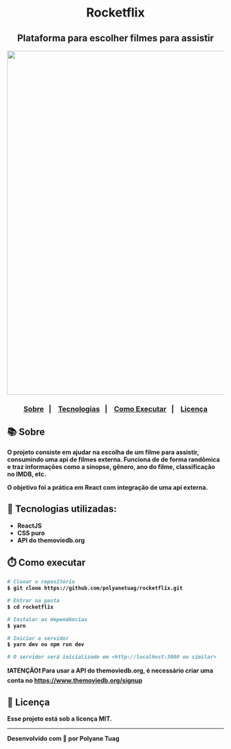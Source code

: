 <div align="center">
  <h1><b>Rocketflix<b></h1>
  <h2>Plataforma para escolher filmes para assistir </h2>
  <img justify-content="center" width= '800' src="./public/assets/gifRocketflix.gif" />
</div>

<h3 align="center">  
  <p align="center">
    <a href="#-sobre">Sobre</a>&nbsp;&nbsp;&nbsp;|&nbsp;&nbsp;&nbsp;
    <a href="#-tecnologias">Tecnologias</a>&nbsp;&nbsp;&nbsp;|&nbsp;&nbsp;&nbsp;
    <a href="#-como-executar">Como Executar</a>&nbsp;&nbsp;&nbsp;|&nbsp;&nbsp;&nbsp;
    <a href="#-licença">Licença</a>
  </p>
</h3>

## 📚 Sobre

O projeto consiste em ajudar na escolha de um filme para assistir, consumindo uma api de filmes externa. 
Funciona de de forma randômica e traz informações como a sinopse, gênero, ano do filme, classificação no IMDB, etc.

O objetivo foi a prática em React com integração de uma api externa.

## 🚀 Tecnologias utilizadas:

- ReactJS
- CSS puro
- API do themoviedb.org

## ⏱️ Como executar

```bash
# Clonar o repositório
$ git clone https://github.com/polyanetuag/rocketflix.git

# Entrar na pasta  
$ cd rocketflix

# Instalar as dependências
$ yarn

# Iniciar o servidor
$ yarn dev ou npm run dev

# O servidor será inicializado em <http://localhost:3000 ou similar>
```

❗️ATENÇÃO❗️ Para usar a API do <a>themoviedb.org</a>, é necessário criar uma conta no <a>https://www.themoviedb.org/signup</a>

## 📝 Licença

Esse projeto está sob a licença MIT.

---
Desenvolvido com 💜 por Polyane Tuag
